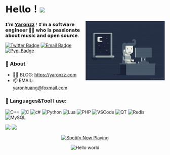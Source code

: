 


# 𝗛𝗲𝗹𝗹𝗼！<img src="https://user-images.githubusercontent.com/5679180/79618120-0daffb80-80be-11ea-819e-d2b0fa904d07.gif" width="27px"> 

<img align="right" width="250px" src="https://raw.githubusercontent.com/yaronzz/yaronzz/master/res/1.gif" />

𝗜'𝗺 [𝗬𝗮𝗿𝗼𝗻𝘇𝘇](https://github.com/yaronzz)！𝗜'𝗺 𝗮 𝘀𝗼𝗳𝘁𝘄𝗮𝗿𝗲 𝗲𝗻𝗴𝗶𝗻𝗲𝗲𝗿 👨‍💻 𝘄𝗵𝗼 𝗶𝘀 𝗽𝗮𝘀𝘀𝗶𝗼𝗻𝗮𝘁𝗲 𝗮𝗯𝗼𝘂𝘁 𝗺𝘂𝘀𝗶𝗰 𝗮𝗻𝗱 𝗼𝗽𝗲𝗻 𝘀𝗼𝘂𝗿𝗰𝗲.

[![Twitter Badge](https://img.shields.io/badge/-Twitter-1da1f2?style=for-the-badge&logo=twitter&logoColor=white)](https://twitter.com/Yaronzz)
[![Email Badge](https://img.shields.io/badge/-GMAIL-D14836?style=for-the-badge&logo=gmail&logoColor=white)](mailto:yaronhuang@foxmail.com)
[![Pypi Badge](https://img.shields.io/badge/PyPI-3775a9.svg?style=for-the-badge&logo=pypi&logoColor=white)](https://pypi.org/user/yaronh/)

<!-- ![visitors](https://visitor-badge.laobi.icu/badge?page_id=yaronzz) -->



### 🍜 About

- 👨‍💻 BLOG:  https://yaronzz.com
- 📫 EMAIL: yaronhuang@foxmail.com

### 🌱 Languages&Tool I use: 
![C++](https://img.shields.io/badge/C++-F15B2A?style=flat-square&logo=c%2b%2b)
![C](https://img.shields.io/badge/C-0b0b0b?style=flat-square&logo=c)
![c#](https://img.shields.io/badge/C%23-239120?style=flat-square&logo=c%20sharp)
![Python](https://img.shields.io/badge/Python-3572a5?style=flat-square&logo=python&logoColor=white)
![Lua](https://img.shields.io/badge/LUA-2C2D72?style=flat-square&logo=lua)
![PHP](https://img.shields.io/badge/PHP-777BB4?style=flat-square&logo=php&logoColor=white)
![VSCode](https://img.shields.io/badge/VScode-007ACC?style=flat-square&logo=visual%20studio%20code)
![QT](https://img.shields.io/badge/QT-41CD52?style=flat-square&logo=qt&logoColor=white)
![Redis](https://img.shields.io/badge/Redis-DC382D?style=flat-square&logo=redis&logoColor=white)
![MySQL](https://img.shields.io/badge/MySQL-4479A1?style=flat-square&logo=mysql&logoColor=white)

<img src="https://github-readme-stats.vercel.app/api?username=yaronzz&show_icons=true&hide_border=true">

<img src="https://github-readme-stats.vercel.app/api/wakatime?username=yaronzz&layout=compact">

<p align="center">
  <a href="https://open.spotify.com/user/9jkfb4jstu243z6qyvlz7ecu5" target="_blank"><img src="https://now-playing-on-spotify.vercel.app/api/spotify" alt="Spotify Now Playing" width="350"/></a>
</p>
<p align="center">
<img src="https://profile-counter.glitch.me/yaronzz/count.svg" alt="Hello world" />
</p>


